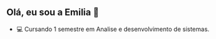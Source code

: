## Olá, eu sou a Emilia 🖖

- 💻 Cursando 1 semestre em Analise e desenvolvimento de sistemas.

<div>
  <a href= "https://www.linkedin.com/in/emilia-gabrielly-5431b51b9/">
  
  </div> 
